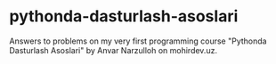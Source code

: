 # pythonda-dasturlash-asoslari
Answers to problems on my very first programming course "Pythonda Dasturlash Asoslari" by Anvar Narzulloh on mohirdev.uz.
